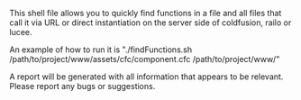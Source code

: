 This shell file allows you to quickly find functions in a file and all files that call it via URL or direct instantiation on the server side of coldfusion, railo or lucee.

An example of how to run it is "./findFunctions.sh /path/to/project/www/assets/cfc/component.cfc /path/to/project/www/"

A report will be generated with all information that appears to be relevant. Please report any bugs or suggestions.